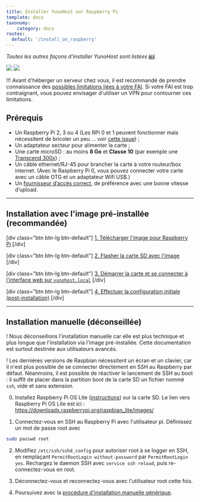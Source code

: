 ```yaml
---
title: Installer YunoHost sur Raspberry Pi
template: docs
taxonomy:
    category: docs
routes:
  default: '/install_on_raspberry'
---
```


*Toutes les autres façons d’installer YunoHost sont listées **[ici](/install)**.*

![](image://raspberrypi.jpg?resize=300)
![](image://micro-sd-card.jpg)

!!! Avant d'héberger un serveur chez vous, il est recommandé de prendre connaissance des [possibles limitations liées à votre FAI](/isp). Si votre FAI est trop contraignant, vous pouvez envisager d'utiliser un VPN pour contourner ces limitations.

## Prérequis

- Un Raspberry Pi 2, 3 ou 4 (Les RPi 0 et 1 peuvent fonctionner mais nécessitent de bricoler un peu ... voir [cette issue](https://github.com/YunoHost/issues/issues/1423)) ;
- Un adaptateur secteur pour alimenter la carte ;
- Une carte microSD : au moins **8 Go** et **Classe 10** (par exemple une [Transcend 300x](http://www.amazon.fr/Transcend-microSDHC-adaptateur-TS32GUSDU1E-Emballage/dp/B00CES44EO)) ;
- Un câble ethernet/RJ-45 pour brancher la carte à votre routeur/box internet. (Avec le Raspberry Pi 0, vous pouvez connecter votre carte avec un câble OTG et un adaptateur Wifi USB.)
- Un [fournisseur d’accès correct](/isp), de préférence avec une bonne vitesse d’upload.

---

## Installation avec l'image pré-installée (recommandée)

[div class="btn btn-lg btn-default"] [1. Télécharger l'image pour Raspberry Pi](/images) [/div]

[div class="btn btn-lg btn-default"] [2. Flasher la carte SD avec l'image](/burn_or_copy_iso) [/div]

[div class="btn btn-lg btn-default"] [3. Démarrer la carte et se connecter à l'interface web sur `yunohost.local`](/plug_and_boot) [/div]

[div class="btn btn-lg btn-default"] [4. Effectuer la configuration initiale (post-installation)](/postinstall) [/div]

---

## Installation manuelle (déconseillée)

! Nous déconseillons l'installation manuelle car elle est plus technique et plus longue que l'installation via l'image pré-installée. Cette documentation est surtout destinée aux utilisateurs avancés.

! Les dernières versions de Raspbian nécessitent un écran et un clavier, car il n'est plus possible de se connecter directement en SSH au Raspberry par défaut. Néanmoins, il est possible de réactiver le lancement de SSH au boot : il suffit de placer dans la partition boot de la carte SD un fichier nommé `ssh`, vide et sans extension.

0. Installez Raspberry Pi OS Lite ([instructions](https://www.raspberrypi.org/downloads/raspberry-pi-os/)) sur la carte SD. 
Le lien vers Raspberry Pi OS Lite est ici : https://downloads.raspberrypi.org/raspbian_lite/images/

1. Connectez-vous en SSH au Raspberry Pi avec l'utilisateur pi. Définissez un mot de passe root avec 
```bash
sudo passwd root
```

2. Modifiez `/etc/ssh/sshd_config` pour autoriser root à se logger en SSH, en remplaçant `PermitRootLogin without-password` par `PermitRootLogin yes`. Rechargez le daemon SSH avec `service ssh reload`, puis re-connectez-vous en root.

3. Déconnectez-vous et reconnectez-vous avec l'utilisateur root cette fois.

4. Poursuivez avec la <a href="/install_manually">procédure d'installation manuelle générique</a>.

